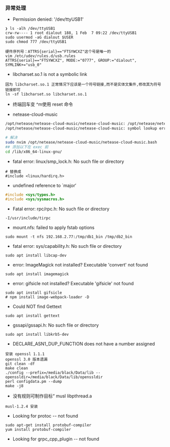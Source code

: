 ### 异常处理


- Permission denied: '/dev/ttyUSB1'
```shell
❯ ls -alh /dev/ttyUSB1
crw-rw---- 1 root dialout 188, 1 Feb  7 09:22 /dev/ttyUSB1
sudo usermod -aG dialout $USER
sudo chmod 777 /dev/ttyUSB1

硬件序列号：ATTRS{serial}=="FTSYWCXZ"这个号是唯一的
vim /etc/udev/rules.d/usb.rules
ATTRS{serial}=="FTSYWCXZ", MODE:="0777", GROUP:="dialout", SYMLINK+="usb_0"
```

- libcharset.so.1 is not a symbolic link
```shell
因为 libcharset.so.1 正常情况下应该是一个符号链接,而不是实体文集件,修改其为符号链接即可
ln -sf libcharset.so libcharset.so.1
```

- 终端回车变 ^m使用 reset 命令 

- netease-cloud-music 
```sh
/opt/netease/netease-cloud-music/netease-cloud-music: /opt/netease/netease-cloud-music/libs/libselinux.so.1: no version information available (required by /lib/x86_64-linux-gnu/libgio-2.0.so.0)
/opt/netease/netease-cloud-music/netease-cloud-music: symbol lookup error: /lib/x86_64-linux-gnu/libgio-2.0.so.0: undefined symbol: g_module_open_full

# 解决
sudo nvim /opt/netease/netease-cloud-music/netease-cloud-music.bash
## 添加以下在 exec 前
cd /lib/x86_64-linux-gnu/
```

- fatal error: linux/smp_lock.h: No such file or directory
```shell
# 替换成
#include <linux/hardirq.h>
```

- undefined reference to `major‘
```c
#include <sys/types.h>
#include <sys/sysmacros.h>
```

- Fatal error: rpc/rpc.h: No such file or directory
```shell
-I/usr/include/tirpc
```

- mount.nfs: failed to apply fstab options
```shell
sudo mount -t nfs 192.168.2.77:/tmp/db1_bin /tmp/db2_bin
```

- fatal error: sys/capability.h: No such file or directory
```shell
sudo apt install libcap-dev
```

- error: ImageMagick not installed? Executable 'convert' not found
```shell
sudo apt install imagemagick
```

- error: gifsicle not installed? Executable 'gifsicle' not found
```shell
sudo apt install gifsicle
# npm install image-webpack-loader -D
```

- Could NOT find Gettext
```shell
sudo apt install gettext
```

- gssapi/gssapi.h: No such file or directory
```shell
sudo apt install libkrb5-dev
```

- DECLARE_ASN1_DUP_FUNCTION does not have a number assigned 
```shell
安装 openssl 1.1.1
openssl 3.0 版本遗漏
git clean -df 
make clean
./config --prefix=/media/black/Data/lib --openssldir=/media/black/Data/lib/openssldir
perl configdata.pm --dump
make -j8
```

- 没有规则可制作目标“ musl libpthread.a
```shell
musl-1.2.4 安装
```

- Looking for protoc -- not found
```shell
sudo apt-get install protobuf-compiler
yum install protobuf-compiler
```
- Looking for grpc_cpp_plugin -- not found
```shell
```
